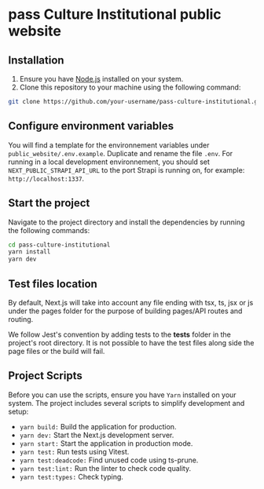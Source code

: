 # pass Culture Institutional public website

## Installation

1. Ensure you have [Node.js](https://nodejs.org/) installed on your system.
2. Clone this repository to your machine using the following command:

```bash
git clone https://github.com/your-username/pass-culture-institutional.git
```

## Configure environment variables

You will find a template for the environnement variables under `public_website/.env.example`. Duplicate and rename the file `.env`. For running in a local development environnement, you should set `NEXT_PUBLIC_STRAPI_API_URL` to the port Strapi is running on, for example: `http://localhost:1337`.

## Start the project

Navigate to the project directory and install the dependencies by running the following commands:

```bash
cd pass-culture-institutional
yarn install
yarn dev
```

## Test files location

By default, Next.js will take into account any file ending with tsx, ts, jsx or js under the pages folder for the purpose of building pages/API routes and routing.

We follow Jest's convention by adding tests to the **tests** folder in the project's root directory.
It is not possible to have the test files along side the page files or the build will fail.

## Project Scripts

Before you can use the scripts, ensure you have `Yarn` installed on your system.
The project includes several scripts to simplify development and setup:

- `yarn build:` Build the application for production.
- `yarn dev:` Start the Next.js development server.
- `yarn start:` Start the application in production mode.
- `yarn test:` Run tests using Vitest.
- `yarn test:deadcode:` Find unused code using ts-prune.
- `yarn test:lint:` Run the linter to check code quality.
- `yarn test:types:` Check typing.
